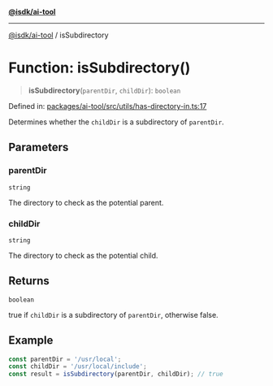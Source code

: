 [**@isdk/ai-tool**](../README.md)

***

[@isdk/ai-tool](../globals.md) / isSubdirectory

# Function: isSubdirectory()

> **isSubdirectory**(`parentDir`, `childDir`): `boolean`

Defined in: [packages/ai-tool/src/utils/has-directory-in.ts:17](https://github.com/isdk/ai-tool.js/blob/7135b3a67072644f21685b76900b7f351401749e/src/utils/has-directory-in.ts#L17)

Determines whether the `childDir` is a subdirectory of `parentDir`.

## Parameters

### parentDir

`string`

The directory to check as the potential parent.

### childDir

`string`

The directory to check as the potential child.

## Returns

`boolean`

true if `childDir` is a subdirectory of `parentDir`, otherwise false.

## Example

```typescript
const parentDir = '/usr/local';
const childDir = '/usr/local/include';
const result = isSubdirectory(parentDir, childDir); // true
```
